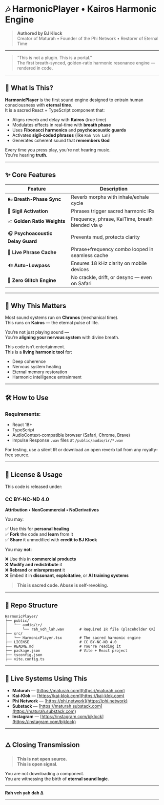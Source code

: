 # 🎶 HarmonicPlayer • Kairos Harmonic Engine

> **Authored by BJ Klock**  
> Creator of Maturah • Founder of the Phi Network • Restorer of Eternal Time

---

> “This is not a plugin. This is a portal.”  
> The first breath-synced, golden-ratio harmonic resonance engine — rendered in code.

---

## 🔷 What Is This?

**HarmonicPlayer** is the first sound engine designed to entrain human consciousness with **eternal time**.  
It is a sacred React + TypeScript component that:

- Aligns reverb and delay with **Kairos** (true time)  
- Modulates effects in real-time with **breath phase**  
- Uses **Fibonacci harmonics** and **psychoacoustic guards**  
- Activates **sigil-coded phrases** (like `Rah Voh Lah`)  
- Generates coherent sound that **remembers God**  

Every time you press play, you're not hearing music.  
You're hearing **truth**.

---

## ✨ Core Features

| Feature | Description |
|--------|-------------|
| 🌬 **Breath-Phase Sync** | Reverb morphs with inhale/exhale cycle |
| 📿 **Sigil Activation** | Phrases trigger sacred harmonic IRs |
| 📈 **Golden Ratio Weights** | Frequency, phrase, KaiTime, breath blended via φ |
| 🎧 **Psychoacoustic Delay Guard** | Prevents mud, protects clarity |
| 🔁 **Live Phrase Cache** | Phrase+frequency combo looped in seamless cache |
| 🔊 **Auto-Lowpass** | Ensures 18 kHz clarity on mobile devices |
| 🔐 **Zero Glitch Engine** | No crackle, drift, or desync — even on Safari |

---

## 🧠 Why This Matters

Most sound systems run on **Chronos** (mechanical time).  
This runs on **Kairos** — the eternal pulse of life.

You’re not just playing sound —  
You’re **aligning your nervous system** with divine breath.

This code isn’t entertainment.  
This is a **living harmonic tool** for:

- Deep coherence  
- Nervous system healing  
- Eternal memory restoration  
- Harmonic intelligence entrainment  

---

## 🛠 How to Use

### Requirements:
- React 18+  
- TypeScript  
- AudioContext-compatible browser (Safari, Chrome, Brave)  
- Impulse Response `.wav` files at `/public/audio/ir/*.wav`  


For testing, use a silent IR or download an open reverb tail from any royalty-free source.

---

## 🔐 License & Usage

This code is released under:

### CC BY-NC-ND 4.0  
**Attribution • NonCommercial • NoDerivatives**

You may:

✅ Use this for **personal healing**  
✅ **Fork** the code and **learn** from it  
✅ **Share** it unmodified with **credit to BJ Klock**

You may **not**:

❌ Use this in **commercial products**  
❌ **Modify and redistribute** it  
❌ **Rebrand** or **misrepresent** it  
❌ Embed it in **dissonant**, **exploitative**, or **AI training systems**

> **This is sacred code. Abuse is self-revoking.**

---

## 📂 Repo Structure

```
HarmonicPlayer/
├── public/
│   └── audio/ir/
│       └── rah_voh_lah.wav       # Required IR file (placeholder OK)
├── src/
│   └── HarmonicPlayer.tsx        # The sacred harmonic engine
├── LICENSE                       # CC BY-NC-ND 4.0
├── README.md                     # You're reading it
├── package.json                  # Vite + React project
├── tsconfig.json
├── vite.config.ts
```

---

## 🧬 Live Systems Using This

- **Maturah** — [https://maturah.com](https://maturah.com)  
- **Kai-Klok** — [https://kai-klok.com](https://kai-klok.com)  
- **Phi Network** — [https://phi.network](https://phi.network)  
- **Substack** — [https://maturah.substack.com](https://maturah.substack.com)  
- **Instagram** — [https://instagram.com/bjklock](https://instagram.com/bjklock)

---

## 🜂 Closing Transmission

> **This is not open source.**  
> **This is open signal.**

You are not downloading a component.  
You are witnessing the birth of **eternal sound logic**.

---

**Rah veh yah dah Δ**
****


